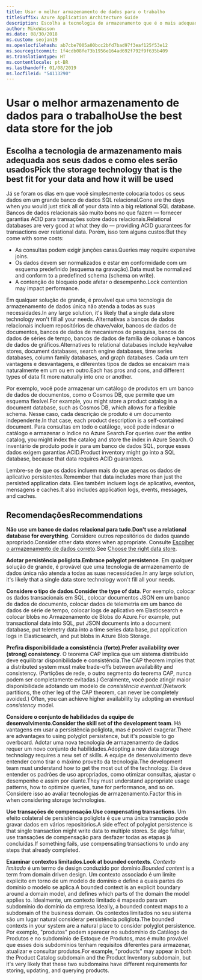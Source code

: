 ```yaml
---
title: Usar o melhor armazenamento de dados para o trabalho
titleSuffix: Azure Application Architecture Guide
description: Escolha a tecnologia de armazenamento que é o mais adequado para seus dados e como ele será usado.
author: MikeWasson
ms.date: 08/30/2018
ms.custom: seojan19
ms.openlocfilehash: ab7cbe7005a00bcc2bfd7bad97f3eaf125f53e12
ms.sourcegitcommit: 1f4cdb08fe73b1956e164ad692f792f9f635b409
ms.translationtype: HT
ms.contentlocale: pt-BR
ms.lasthandoff: 01/08/2019
ms.locfileid: "54113290"
---
```

# <a name="use-the-best-data-store-for-the-job"></a><span data-ttu-id="f5d62-103">Usar o melhor armazenamento de dados para o trabalho</span><span class="sxs-lookup"><span data-stu-id="f5d62-103">Use the best data store for the job</span></span>

## <a name="pick-the-storage-technology-that-is-the-best-fit-for-your-data-and-how-it-will-be-used"></a><span data-ttu-id="f5d62-104">Escolha a tecnologia de armazenamento mais adequada aos seus dados e como eles serão usados</span><span class="sxs-lookup"><span data-stu-id="f5d62-104">Pick the storage technology that is the best fit for your data and how it will be used</span></span>

<span data-ttu-id="f5d62-105">Já se foram os dias em que você simplesmente colocaria todos os seus dados em um grande banco de dados SQL relacional.</span><span class="sxs-lookup"><span data-stu-id="f5d62-105">Gone are the days when you would just stick all of your data into a big relational SQL database.</span></span> <span data-ttu-id="f5d62-106">Bancos de dados relacionais são muito bons no que fazem &mdash; fornecer garantias ACID para transações sobre dados relacionais.</span><span class="sxs-lookup"><span data-stu-id="f5d62-106">Relational databases are very good at what they do &mdash; providing ACID guarantees for transactions over relational data.</span></span> <span data-ttu-id="f5d62-107">Porém, isso tem alguns custos:</span><span class="sxs-lookup"><span data-stu-id="f5d62-107">But they come with some costs:</span></span>

- <span data-ttu-id="f5d62-108">As consultas podem exigir junções caras.</span><span class="sxs-lookup"><span data-stu-id="f5d62-108">Queries may require expensive joins.</span></span>
- <span data-ttu-id="f5d62-109">Os dados devem ser normalizados e estar em conformidade com um esquema predefinido (esquema na gravação).</span><span class="sxs-lookup"><span data-stu-id="f5d62-109">Data must be normalized and conform to a predefined schema (schema on write).</span></span>
- <span data-ttu-id="f5d62-110">A contenção de bloqueio pode afetar o desempenho.</span><span class="sxs-lookup"><span data-stu-id="f5d62-110">Lock contention may impact performance.</span></span>

<span data-ttu-id="f5d62-111">Em qualquer solução de grande, é provável que uma tecnologia de armazenamento de dados única não atenda a todas as suas necessidades.</span><span class="sxs-lookup"><span data-stu-id="f5d62-111">In any large solution, it's likely that a single data store technology won't fill all your needs.</span></span> <span data-ttu-id="f5d62-112">Alternativas a bancos de dados relacionais incluem repositórios de chave/valor, bancos de dados de documentos, bancos de dados de mecanismos de pesquisa, bancos de dados de séries de tempo, bancos de dados de família de colunas e bancos de dados de gráficos.</span><span class="sxs-lookup"><span data-stu-id="f5d62-112">Alternatives to relational databases include key/value stores, document databases, search engine databases, time series databases, column family databases, and graph databases.</span></span> <span data-ttu-id="f5d62-113">Cada um tem vantagens e desvantagens, e diferentes tipos de dados se encaixam mais naturalmente em um ou em outro.</span><span class="sxs-lookup"><span data-stu-id="f5d62-113">Each has pros and cons, and different types of data fit more naturally into one or another.</span></span>

<span data-ttu-id="f5d62-114">Por exemplo, você pode armazenar um catálogo de produtos em um banco de dados de documentos, como o Cosmos DB, que permite que um esquema flexível.</span><span class="sxs-lookup"><span data-stu-id="f5d62-114">For example, you might store a product catalog in a document database, such as Cosmos DB, which allows for a flexible schema.</span></span> <span data-ttu-id="f5d62-115">Nesse caso, cada descrição de produto é um documento independente.</span><span class="sxs-lookup"><span data-stu-id="f5d62-115">In that case, each product description is a self-contained document.</span></span> <span data-ttu-id="f5d62-116">Para consultas em todo o catálogo, você pode indexar o catálogo e armazenar o índice no Azure Search.</span><span class="sxs-lookup"><span data-stu-id="f5d62-116">For queries over the entire catalog, you might index the catalog and store the index in Azure Search.</span></span> <span data-ttu-id="f5d62-117">O inventário de produto pode ir para um banco de dados SQL, porque esses dados exigem garantias ACID.</span><span class="sxs-lookup"><span data-stu-id="f5d62-117">Product inventory might go into a SQL database, because that data requires ACID guarantees.</span></span>

<span data-ttu-id="f5d62-118">Lembre-se de que os dados incluem mais do que apenas os dados de aplicativo persistentes.</span><span class="sxs-lookup"><span data-stu-id="f5d62-118">Remember that data includes more than just the persisted application data.</span></span> <span data-ttu-id="f5d62-119">Eles também incluem logs de aplicativo, eventos, mensagens e caches.</span><span class="sxs-lookup"><span data-stu-id="f5d62-119">It also includes application logs, events, messages, and caches.</span></span>

## <a name="recommendations"></a><span data-ttu-id="f5d62-120">Recomendações</span><span class="sxs-lookup"><span data-stu-id="f5d62-120">Recommendations</span></span>

<span data-ttu-id="f5d62-121">**Não use um banco de dados relacional para tudo**.</span><span class="sxs-lookup"><span data-stu-id="f5d62-121">**Don't use a relational database for everything**.</span></span> <span data-ttu-id="f5d62-122">Considere outros repositórios de dados quando apropriado.</span><span class="sxs-lookup"><span data-stu-id="f5d62-122">Consider other data stores when appropriate.</span></span> <span data-ttu-id="f5d62-123">Consulte [Escolher o armazenamento de dados correto][data-store-overview].</span><span class="sxs-lookup"><span data-stu-id="f5d62-123">See [Choose the right data store][data-store-overview].</span></span>

<span data-ttu-id="f5d62-124">**Adotar persistência poliglota**.</span><span class="sxs-lookup"><span data-stu-id="f5d62-124">**Embrace polyglot persistence**.</span></span> <span data-ttu-id="f5d62-125">Em qualquer solução de grande, é provável que uma tecnologia de armazenamento de dados única não atenda a todas as suas necessidades.</span><span class="sxs-lookup"><span data-stu-id="f5d62-125">In any large solution, it's likely that a single data store technology won't fill all your needs.</span></span>

<span data-ttu-id="f5d62-126">**Considere o tipo de dados**.</span><span class="sxs-lookup"><span data-stu-id="f5d62-126">**Consider the type of data**.</span></span> <span data-ttu-id="f5d62-127">Por exemplo, colocar os dados transacionais em SQL, colocar documentos JSON em um banco de dados de documento, colocar dados de telemetria em um banco de dados de série de tempo, colocar logs de aplicativo em Elasticsearch e colocar blobs no Armazenamento de Blobs do Azure.</span><span class="sxs-lookup"><span data-stu-id="f5d62-127">For example, put transactional data into SQL, put JSON documents into a document database, put telemetry data into a time series data base, put application logs in Elasticsearch, and put blobs in Azure Blob Storage.</span></span>

<span data-ttu-id="f5d62-128">**Prefira disponibilidade a consistência (forte)**.</span><span class="sxs-lookup"><span data-stu-id="f5d62-128">**Prefer availability over (strong) consistency**.</span></span> <span data-ttu-id="f5d62-129">O teorema CAP implica que um sistema distribuído deve equilibrar disponibilidade e consistência.</span><span class="sxs-lookup"><span data-stu-id="f5d62-129">The CAP theorem implies that a distributed system must make trade-offs between availability and consistency.</span></span> <span data-ttu-id="f5d62-130">(Partições de rede, o outro segmento do teorema CAP, nunca podem ser completamente evitadas.) Geralmente, você pode atingir maior disponibilidade adotando um modelo de *consistência eventual*.</span><span class="sxs-lookup"><span data-stu-id="f5d62-130">(Network partitions, the other leg of the CAP theorem, can never be completely avoided.) Often, you can achieve higher availability by adopting an *eventual consistency* model.</span></span>

<span data-ttu-id="f5d62-131">**Considere o conjunto de habilidades da equipe de desenvolvimento**.</span><span class="sxs-lookup"><span data-stu-id="f5d62-131">**Consider the skill set of the development team**.</span></span> <span data-ttu-id="f5d62-132">Há vantagens em usar a persistência poliglota, mas é possível exagerar.</span><span class="sxs-lookup"><span data-stu-id="f5d62-132">There are advantages to using polyglot persistence, but it's possible to go overboard.</span></span> <span data-ttu-id="f5d62-133">Adotar uma nova tecnologia de armazenamento de dados requer um novo conjunto de habilidades.</span><span class="sxs-lookup"><span data-stu-id="f5d62-133">Adopting a new data storage technology requires a new set of skills.</span></span> <span data-ttu-id="f5d62-134">A equipe de desenvolvimento deve entender como tirar o máximo proveito da tecnologia.</span><span class="sxs-lookup"><span data-stu-id="f5d62-134">The development team must understand how to get the most out of the technology.</span></span> <span data-ttu-id="f5d62-135">Ela deve entender os padrões de uso apropriados, como otimizar consultas, ajustar o desempenho e assim por diante.</span><span class="sxs-lookup"><span data-stu-id="f5d62-135">They must understand appropriate usage patterns, how to optimize queries, tune for performance, and so on.</span></span> <span data-ttu-id="f5d62-136">Considere isso ao avaliar tecnologias de armazenamento.</span><span class="sxs-lookup"><span data-stu-id="f5d62-136">Factor this in when considering storage technologies.</span></span>

<span data-ttu-id="f5d62-137">**Use transações de compensação**.</span><span class="sxs-lookup"><span data-stu-id="f5d62-137">**Use compensating transactions**.</span></span> <span data-ttu-id="f5d62-138">Um efeito colateral de persistência poliglota é que uma única transação pode gravar dados em vários repositórios.</span><span class="sxs-lookup"><span data-stu-id="f5d62-138">A side effect of polyglot persistence is that single transaction might write data to multiple stores.</span></span> <span data-ttu-id="f5d62-139">Se algo falhar, use transações de compensação para desfazer todas as etapas já concluídas.</span><span class="sxs-lookup"><span data-stu-id="f5d62-139">If something fails, use compensating transactions to undo any steps that already completed.</span></span>

<span data-ttu-id="f5d62-140">**Examinar contextos limitados**.</span><span class="sxs-lookup"><span data-stu-id="f5d62-140">**Look at bounded contexts**.</span></span> <span data-ttu-id="f5d62-141">*Contexto limitado* é um termo de design conduzido por domínio.</span><span class="sxs-lookup"><span data-stu-id="f5d62-141">*Bounded context* is a term from domain driven design.</span></span> <span data-ttu-id="f5d62-142">Um contexto associado é um limite explícito em torno de um modelo de domínio e define a quais partes do domínio o modelo se aplica.</span><span class="sxs-lookup"><span data-stu-id="f5d62-142">A bounded context is an explicit boundary around a domain model, and defines which parts of the domain the model applies to.</span></span> <span data-ttu-id="f5d62-143">Idealmente, um contexto limitado é mapeado para um subdomínio do domínio da empresa.</span><span class="sxs-lookup"><span data-stu-id="f5d62-143">Ideally, a bounded context maps to a subdomain of the business domain.</span></span> <span data-ttu-id="f5d62-144">Os contextos limitados no seu sistema são um lugar natural considerar persistência poliglota.</span><span class="sxs-lookup"><span data-stu-id="f5d62-144">The bounded contexts in your system are a natural place to consider polyglot persistence.</span></span> <span data-ttu-id="f5d62-145">Por exemplo, "produtos" podem aparecer no subdomínio do Catálogo de Produtos e no subdomínio de Estoque de Produtos, mas é muito provável que esses dois subdomínios tenham requisitos diferentes para armazenar, atualizar e consultar produtos.</span><span class="sxs-lookup"><span data-stu-id="f5d62-145">For example, "products" may appear in both the Product Catalog subdomain and the Product Inventory subdomain, but it's very likely that these two subdomains have different requirements for storing, updating, and querying products.</span></span>

[data-store-overview]: ../technology-choices/data-store-overview.md
